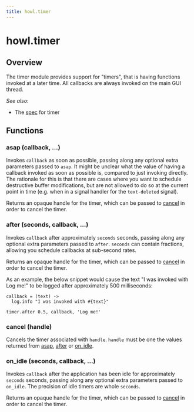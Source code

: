 ```yaml
---
title: howl.timer
---
```


# howl.timer

## Overview

The timer module provides support for "timers", that is having functions invoked
at a later time. All callbacks are always invoked on the main GUI thread.

_See also_:

- The [spec](../spec/timer_spec.html) for timer

## Functions

### asap (callback, ...)

Invokes `callback` as soon as possible, passing along any optional extra
parameters passed to `asap`. It might be unclear what the value of having a
callback invoked as soon as possible is, compared to just invoking directly. The
rationale for this is that there are cases where you want to schedule
destructive buffer modifications, but are not allowed to do so at the current
point in time (e.g. when in a signal handler for the `text-deleted` signal).

Returns an opaque handle for the timer, which can be passed to [cancel] in order
to cancel the timer.

### after (seconds, callback, ...)

Invokes `callback` after approximately `seconds` seconds, passing along any
optional extra parameters passed to `after`. `seconds` can contain fractions,
allowing you schedule callbacks at sub-second rates.

Returns an opaque handle for the timer, which can be passed to [cancel] in order
to cancel the timer.

As an example, the below snippet would cause the text "I was invoked with Log
me!" to be logged after approximately 500 milliseconds:

```moonscript
callback = (text) ->
  log.info "I was invoked with #{text}"

timer.after 0.5, callback, 'Log me!'
```

### cancel (handle)

Cancels the timer associated with `handle`. `handle` must be one the values
returned from [asap](#asap), [after](#after) or [on_idle](#on_idle).

[cancel]: #cancel

### on_idle (seconds, callback, ...)

Invokes `callback` after the application has been idle for approximately
`seconds` seconds, passing along any optional extra parameters passed to
`on_idle`. The precision of idle timers are whole `seconds`.

Returns an opaque handle for the timer, which can be passed to [cancel] in order
to cancel the timer.
